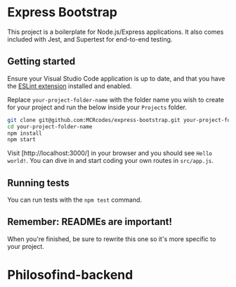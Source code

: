 # Express Bootstrap

This project is a boilerplate for Node.js/Express applications. It also comes included with Jest, and Supertest for end-to-end testing.

## Getting started

Ensure your Visual Studio Code application is up to date, and that you have the [ESLint extension](https://marketplace.visualstudio.com/items?itemName=dbaeumer.vscode-eslint) installed and enabled.

Replace `your-project-folder-name` with the folder name you wish to create for your project and run the below inside your `Projects` folder.

```bash
git clone git@github.com:MCRcodes/express-bootstrap.git your-project-folder-name
cd your-project-folder-name
npm install
npm start
```

Visit [http://localhost:3000/] in your browser and you should see `Hello world!`. You can dive in and start coding your own routes in `src/app.js`.

## Running tests

You can run tests with the `npm test` command.

## Remember: READMEs are important!

When you're finished, be sure to rewrite this one so it's more specific to your project.
# Philosofind-backend
